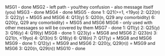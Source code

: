 MSG1 - done
MSG2 - left path - you/they confusion - also message itself (you)
MSG3 - done
MSG4 - done
MSG5 - done
    1:  Q21(>=1, <19yo)
    2:  Q22(n)
    3:  Q22(y) = MSG5 and MSG6
    4:  Q13(y)
    5:  Q20(n, Q29 any comorbidity)
    6:  Q20(y, Q29 any comorbidity) = MSG5 and MSG6
MSG6 - only used with other messages so will be covered by them
MSG7 - done
    1:  Q11(y)
    2:  Q25(y)
    3:  Q16(y)
    4:  Q19(y)
MSG8 - done
    1:  Q23(y) = MSG8 and MSG6
    2:  Q23(n)
    3:  Q21(n, <19yo)
    4:  Q13(n)
    5:  Q18(y)
    6:  Q18(n)
    7:  Q17(y) = MSG8 and MSG6
MSG9 - done
    1:  Q12(y) = MSG9 and MSG6
    2:  Q20(y, Q29(n)) = MSG9 and MSG6
    3:  Q20(n, Q29(n))
MSG10 - done